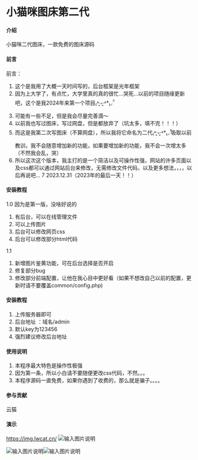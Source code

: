 # 小猫咪图床第二代

#### 介绍
小猫咪二代图床，一款免费的图床源码

#### 前言
前言：
1.  这个是我用了大概一天时间写的，后台框架是光年框架
2.  因为上大学了，有点忙，大学里真的真的很忙...哭死...以前的项目随缘更新吧，这个是我2024年来第一个项目₍˄·͈༝·͈˄*₎◞ ̑̑
3.  可能有一些不足，但是我会尽量完善滴～
4.  以前我也写过图床，写过网盘，但是都放弃了（坑太多，填不完！！！）
5.  而这是我第二次写图床（不算网盘），所以我将它命名为二代₍˄·͈༝·͈˄*₎◞ ̑̑吸取以前教训，我不会随意增加新的功能，如果要增加新的功能，我不会一次增太多（不然我会乱，哭）
6.  所以这次这个版本，我主打的是一个简洁以及可操作性强，网站的许多页面以及css都可以通过网站后台来修改，无需修改文件代码，以及更多想法，，，，以后再说吧...
7  2023.12.31（2023年的最后一天！！）

#### 安装教程
1.0
因为是第一版，没啥好说的
1.  有后台，可以在线管理文件
2.  可以上传图片
3.  后台可以修改网页css
4.  后台可以修改部分html代码

1.1
1.  新增图片鉴黄功能，可在后台选择是否开启
2.  修复部分bug
3.  修改部分前端配置，让他在我心目中更好看（如果不想改自己以前的配置，更新时请不要覆盖common/config.php)



#### 安装教程

1.  上传服务器即可
2.  后台地址 ：域名/admin
3.  默认key为123456
4.  强烈建议修改后台地址

#### 使用说明

1.  本程序最大特色是操作性极强
2.  因为第一条，所以小白请不要随便更改css代码，不然。。。
3.  本程序源码一直免费，如果你遇到了收费的，那么就是骗子。。。。

#### 参与贡献

云猫

#### 演示
https://img.lwcat.cn/
![输入图片说明](https://img.lwcat.cn/images/2024/01/01/c7344f1f31.png)

![输入图片说明](https://img.lwcat.cn/images/2024/01/01/d0f6f6fc4b.png)![输入图片说明](https://img.lwcat.cn/images/2024/01/01/205f614661.png)